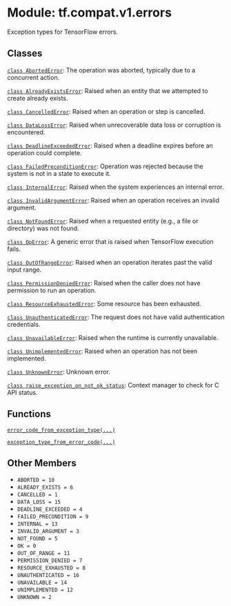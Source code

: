 <div itemscope itemtype="http://developers.google.com/ReferenceObject">
<meta itemprop="name" content="tf.compat.v1.errors" />
<meta itemprop="path" content="Stable" />
<meta itemprop="property" content="ABORTED"/>
<meta itemprop="property" content="ALREADY_EXISTS"/>
<meta itemprop="property" content="CANCELLED"/>
<meta itemprop="property" content="DATA_LOSS"/>
<meta itemprop="property" content="DEADLINE_EXCEEDED"/>
<meta itemprop="property" content="FAILED_PRECONDITION"/>
<meta itemprop="property" content="INTERNAL"/>
<meta itemprop="property" content="INVALID_ARGUMENT"/>
<meta itemprop="property" content="NOT_FOUND"/>
<meta itemprop="property" content="OK"/>
<meta itemprop="property" content="OUT_OF_RANGE"/>
<meta itemprop="property" content="PERMISSION_DENIED"/>
<meta itemprop="property" content="RESOURCE_EXHAUSTED"/>
<meta itemprop="property" content="UNAUTHENTICATED"/>
<meta itemprop="property" content="UNAVAILABLE"/>
<meta itemprop="property" content="UNIMPLEMENTED"/>
<meta itemprop="property" content="UNKNOWN"/>
</div>

# Module: tf.compat.v1.errors

Exception types for TensorFlow errors.

<!-- Placeholder for "Used in" -->


## Classes

[`class AbortedError`](../../../tf/errors/AbortedError.md): The operation was aborted, typically due to a concurrent action.

[`class AlreadyExistsError`](../../../tf/errors/AlreadyExistsError.md): Raised when an entity that we attempted to create already exists.

[`class CancelledError`](../../../tf/errors/CancelledError.md): Raised when an operation or step is cancelled.

[`class DataLossError`](../../../tf/errors/DataLossError.md): Raised when unrecoverable data loss or corruption is encountered.

[`class DeadlineExceededError`](../../../tf/errors/DeadlineExceededError.md): Raised when a deadline expires before an operation could complete.

[`class FailedPreconditionError`](../../../tf/errors/FailedPreconditionError.md): Operation was rejected because the system is not in a state to execute it.

[`class InternalError`](../../../tf/errors/InternalError.md): Raised when the system experiences an internal error.

[`class InvalidArgumentError`](../../../tf/errors/InvalidArgumentError.md): Raised when an operation receives an invalid argument.

[`class NotFoundError`](../../../tf/errors/NotFoundError.md): Raised when a requested entity (e.g., a file or directory) was not found.

[`class OpError`](../../../tf/errors/OpError.md): A generic error that is raised when TensorFlow execution fails.

[`class OutOfRangeError`](../../../tf/errors/OutOfRangeError.md): Raised when an operation iterates past the valid input range.

[`class PermissionDeniedError`](../../../tf/errors/PermissionDeniedError.md): Raised when the caller does not have permission to run an operation.

[`class ResourceExhaustedError`](../../../tf/errors/ResourceExhaustedError.md): Some resource has been exhausted.

[`class UnauthenticatedError`](../../../tf/errors/UnauthenticatedError.md): The request does not have valid authentication credentials.

[`class UnavailableError`](../../../tf/errors/UnavailableError.md): Raised when the runtime is currently unavailable.

[`class UnimplementedError`](../../../tf/errors/UnimplementedError.md): Raised when an operation has not been implemented.

[`class UnknownError`](../../../tf/errors/UnknownError.md): Unknown error.

[`class raise_exception_on_not_ok_status`](../../../tf/compat/v1/errors/raise_exception_on_not_ok_status.md): Context manager to check for C API status.

## Functions

[`error_code_from_exception_type(...)`](../../../tf/compat/v1/errors/error_code_from_exception_type.md)

[`exception_type_from_error_code(...)`](../../../tf/compat/v1/errors/exception_type_from_error_code.md)

## Other Members

* `ABORTED = 10` <a id="ABORTED"></a>
* `ALREADY_EXISTS = 6` <a id="ALREADY_EXISTS"></a>
* `CANCELLED = 1` <a id="CANCELLED"></a>
* `DATA_LOSS = 15` <a id="DATA_LOSS"></a>
* `DEADLINE_EXCEEDED = 4` <a id="DEADLINE_EXCEEDED"></a>
* `FAILED_PRECONDITION = 9` <a id="FAILED_PRECONDITION"></a>
* `INTERNAL = 13` <a id="INTERNAL"></a>
* `INVALID_ARGUMENT = 3` <a id="INVALID_ARGUMENT"></a>
* `NOT_FOUND = 5` <a id="NOT_FOUND"></a>
* `OK = 0` <a id="OK"></a>
* `OUT_OF_RANGE = 11` <a id="OUT_OF_RANGE"></a>
* `PERMISSION_DENIED = 7` <a id="PERMISSION_DENIED"></a>
* `RESOURCE_EXHAUSTED = 8` <a id="RESOURCE_EXHAUSTED"></a>
* `UNAUTHENTICATED = 16` <a id="UNAUTHENTICATED"></a>
* `UNAVAILABLE = 14` <a id="UNAVAILABLE"></a>
* `UNIMPLEMENTED = 12` <a id="UNIMPLEMENTED"></a>
* `UNKNOWN = 2` <a id="UNKNOWN"></a>
